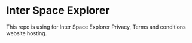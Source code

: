 # Inter Space Explorer
This repo is using for Inter Space Explorer Privacy, Terms and conditions website hosting.
